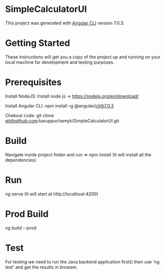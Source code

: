 # SimpleCalculatorUI

This project was generated with [Angular CLI](https://github.com/angular/angular-cli) version 7.0.3.

# Getting Started
These instructions will get you a copy of the project up and running on your local machine for development and testing purposes.

# Prerequisites

Install NodeJS:
    Install node js -> https://nodejs.org/en/download/

Install Angular CLI:
    npm install –g @angular/cli@7.0.3

Chekout code:
    git clone git@github.com:karuppuchamyk/SimpleCalculatorUI.git

# Build
Navigate inside project folder and run => npm install (It will install all the dependencies)

# Run
ng serve (It will start at http://localhost:4200)

# Prod Build
ng build --prod

# Test
For testing we need to run the Java backend application first()
then use 'ng test' and get the results in browser.
